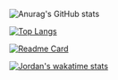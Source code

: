 ![Anurag's GitHub stats](https://github-readme-stats.vercel.app/api?username=jordanrioux&show_icons=true&theme=radical)

[![Top Langs](https://github-readme-stats.vercel.app/api/top-langs/?username=jordanrioux&layout=compact)](https://github.com/anuraghazra/github-readme-stats)

[![Readme Card](https://github-readme-stats.vercel.app/api/pin/?username=jordanrioux&repo=github-readme-stats)](https://github.com/anuraghazra/github-readme-stats)

[![Jordan's wakatime stats](https://github-readme-stats.vercel.app/api/wakatime?username=jordanrioux)](https://github.com/anuraghazra/github-readme-stats)
